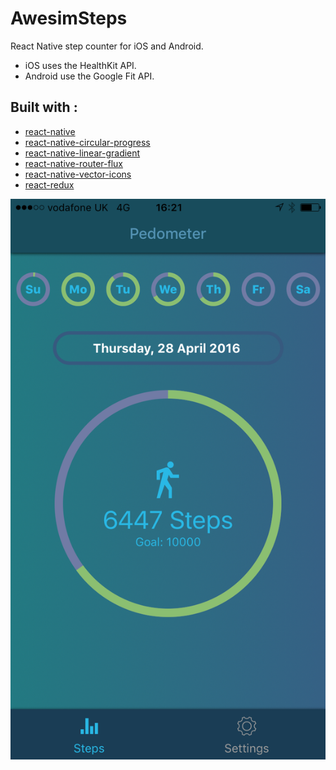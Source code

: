 # AwesimSteps


React Native step counter for iOS and Android. 

* iOS uses the HealthKit API.
* Android use the Google Fit API.

##  Built with :

* [react-native](https://github.com/facebook/react-native)
* [react-native-circular-progress](https://github.com/bgryszko/react-native-circular-progress)
* [react-native-linear-gradient](https://github.com/brentvatne/react-native-linear-gradient)
* [react-native-router-flux](https://github.com/aksonov/react-native-router-flux)
* [react-native-vector-icons](https://github.com/oblador/react-native-vector-icons)
* [react-redux](https://github.com/reactjs/react-redux)


<img src="./images/ios-app-screenshot.png" width="800">